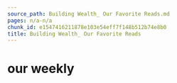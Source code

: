```yaml
---
source_path: Building Wealth_ Our Favorite Reads.md
pages: n/a-n/a
chunk_id: e1547416211878e103e54eff7f148b512b74e8b0
title: Building Wealth_ Our Favorite Reads
---
```

# our weekly
